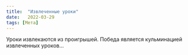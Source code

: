 ```yaml
---
title:  "Извлеченные уроки"
date:   2022-03-29
tags: [Мета]
---
```


 Уроки извлекаются из проигрышей. Победа является кульминацией извлеченных уроков...
